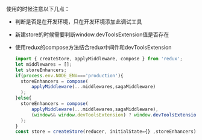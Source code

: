 使用的时候注意以下几点：

- 判断是否是在开发环境，只在开发环境添加此调试工具

- 新建store的时候需要判断window.devToolsExtension值是否存在

- 使用redux的compose方法结合redux中间件和devToolsExtension

  ```js
  import { createStore, applyMiddleware, compose } from 'redux';
  let middlewares = [];
  let storeEnhancers;
  if(process.env.NODE_ENV==='production'){
    storeEnhancers = compose(
        applyMiddleware(...middlewares,sagaMiddleware)
    );
  }else{
    storeEnhancers = compose(
        applyMiddleware(...middlewares,sagaMiddleware),
        (window&& window.devToolsExtension) ? window.devToolsExtension() : (f) => f,
    );
  }
  const store = createStore(reducer, initialState={} ,storeEnhancers);
  
  ```

  